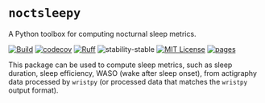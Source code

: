 # `noctsleepy`  

A Python toolbox for computing nocturnal sleep metrics.

[![Build](https://github.com/childmindresearch/noctsleepy/actions/workflows/test.yaml/badge.svg?branch=main)](https://github.com/childmindresearch/noctsleepy/actions/workflows/test.yaml?query=branch%3Amain)
[![codecov](https://codecov.io/gh/childmindresearch/noctlseepy/branch/main/graph/badge.svg?token=22HWWFWPW5)](https://codecov.io/gh/childmindresearch/noctlseepy)
[![Ruff](https://img.shields.io/endpoint?url=https://raw.githubusercontent.com/astral-sh/ruff/main/assets/badge/v2.json)](https://github.com/astral-sh/ruff)
![stability-stable](https://img.shields.io/badge/stability-experimental-orange.svg)
[![MIT License](https://img.shields.io/badge/license-MIT-blue.svg)](https://github.com/childmindresearch/noctlseepy/blob/main/LICENSE)
[![pages](https://img.shields.io/badge/api-docs-blue)](https://childmindresearch.github.io/noctsleepy/noctsleepy.html)

This package can be used to compute sleep metrics, such as sleep duration, sleep efficiency, WASO (wake after sleep onset), from actigraphy data processed by `wristpy` (or processed data that matches the `wristpy` output format).
